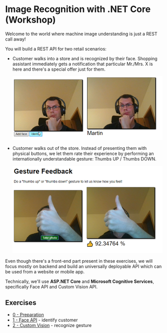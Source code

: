 # Image Recognition with .NET Core (Workshop)

Welcome to the world where machine image understanding is just a REST call away!

You will build a REST API for two retail scenarios:

* Customer walks into a store and is recognized by their face. Shopping assistant immediately gets a notification that particular Mr./Mrs. X is here and there's a special offer just for them.

  ![](Images/1-9-final.png)

* Customer walks out of the store. Instead of presenting them with physical buttons, we let them rate their experience by performing an internationally understandable gesture: Thumbs UP / Thumbs DOWN.

  ![](Images/2-1-final.png)

Even though there's a front-end part present in these exercises, we will focus mostly on backend and build an universally deployable API which can be used from a website or mobile app.

Technically, we'll use **ASP.NET Core** and **Microsoft Cognitive Services**, specifically Face API and Custom Vision API.

## Exercises

* [0 - Preparation](0-Prep.md)
* [1 - Face API](1-Face.md) - identify customer
* [2 - Custom Vision](2-Gesture.md) - recognize gesture